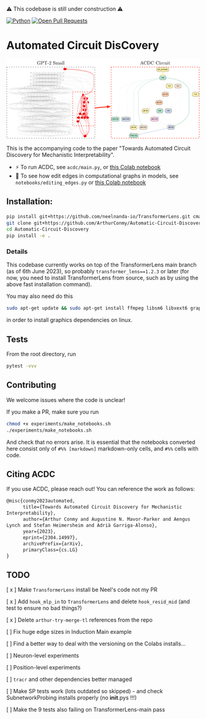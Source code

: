 :warning: This codebase is still under construction :warning:

[![Python](https://img.shields.io/badge/python-3.7%2B-blue)]() [![Open Pull Requests](https://img.shields.io/github/issues-pr/ArthurConmy/Automatic-Circuit-Discovery.svg)](https://github.com/ArthurConmy/Automatic-Circuit-Discovery/pulls)

# Automated Circuit DisCovery 

![](assets/acdc_finds_subgraph.png)

This is the accompanying code to the paper "Towards Automated Circuit Discovery for Mechanistic Interpretability".

* :zap: To run ACDC, see `acdc/main.py`, or <a href="https://colab.research.google.com/github/ArthurConmy/Automatic-Circuit-Discovery/blob/main/update-to-new-tl/colabs/ACDC_Main_Demo.ipynb">this Colab notebook</a>
* :wrench: To see how edit edges in computational graphs in models, see `notebooks/editing_edges.py` or <a href="https://colab.research.google.com/github/ArthurConmy/Automatic-Circuit-Discovery/blob/update-to-new-tl/notebooks/colabs/ACDC_Editing_Edges_Demo.ipynb">this Colab notebook</a>

## Installation:

```bash
pip install git+https://github.com/neelnanda-io/TransformerLens.git cmapy torchtyping
git clone git+https://github.com/ArthurConmy/Automatic-Circuit-Discovery.git
cd Automatic-Circuit-Discovery
pip install -e .
```

### Details

This codebase currently works on top of the TransformerLens main branch (as of 6th June 2023), so probably `transformer_lens==1.2.3` or later (for now, you need to install TransformerLens from source, such as by using the above fast installation command).


You may also need do this

```bash
sudo apt-get update && sudo apt-get install ffmpeg libsm6 libxext6 graphviz
```

in order to install graphics dependencies on linux.

## Tests

From the root directory, run 

```bash
pytest -vvv
```

## Contributing 

We welcome issues where the code is unclear!

If you make a PR, make sure you run 
```bash
chmod +x experiments/make_notebooks.sh
./experiments/make_notebooks.sh
```
And check that no errors arise. It is essential that the notebooks converted here consist only of `#%% [markdown]` markdown-only cells, and `#%%` cells with code.

## Citing ACDC

If you use ACDC, please reach out! You can reference the work as follows:

```
@misc{conmy2023automated,
      title={Towards Automated Circuit Discovery for Mechanistic Interpretability}, 
      author={Arthur Conmy and Augustine N. Mavor-Parker and Aengus Lynch and Stefan Heimersheim and Adrià Garriga-Alonso},
      year={2023},
      eprint={2304.14997},
      archivePrefix={arXiv},
      primaryClass={cs.LG}
}
```

## TODO

[ x ] Make `TransformerLens` install be Neel's code not my PR

[ x ] Add `hook_mlp_in` to `TransformerLens` and delete `hook_resid_mid` (and test to ensure no bad things?)

[ x ] Delete `arthur-try-merge-tl` references from the repo

[ ] Fix huge edge sizes in Induction Main example

[ ] Find a better way to deal with the versioning on the Colabs installs...

[ ] Neuron-level experiments

[ ] Position-level experiments

[ ] `tracr` and other dependencies better managed

[ ] Make SP tests work (lots outdated so skipped) - and check SubnetworkProbing installs properly (no __init__.pys !!!)

[ ] Make the 9 tests also failing on TransformerLens-main pass